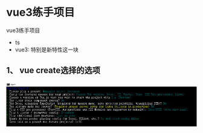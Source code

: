 # vue3练手项目

vue3练手项目
- ts
- vue3: 特别是新特性这一块


## 1、 vue create选择的选项

![](./readmeImg/vue-choice.png)

